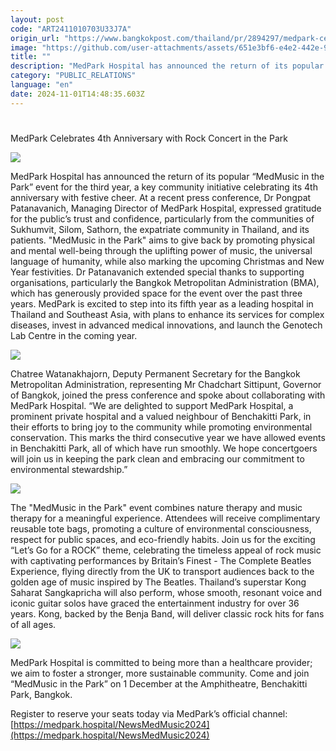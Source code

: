 ```yaml
---
layout: post
code: "ART2411010703U33J7A"
origin_url: "https://www.bangkokpost.com/thailand/pr/2894297/medpark-celebrates-4th-anniversary-with-rock-concert-in-the-park"
image: "https://github.com/user-attachments/assets/651e3bf6-e4e2-442e-9eec-8519d0eea525"
title: ""
description: "MedPark Hospital has announced the return of its popular “MedMusic in the Park” event for the third year, a key community initiative celebrating its 4th anniversary with festive cheer. At a recent press conference, Dr Pongpat Patanavanich, Managing Director of MedPark Hospital, expressed gratitude for the public’s trust and confidence, particularly from the communities of Sukhumvit, Silom, Sathorn, the expatriate community in Thailand, and its patients. \"MedMusic in the Park\" aims to give back by promoting physical and mental well-being through the uplifting power of music, the universal language of humanity, while also marking the upcoming Christmas and New Year festivities. Dr Patanavanich extended special thanks to supporting organisations, particularly the Bangkok Metropolitan Administration (BMA), which has generously provided space for the event over the past three years. MedPark is excited to step into its fifth year as a leading hospital in Thailand and Southeast Asia, with plans to enhance its services for complex diseases, invest in advanced medical innovations, and launch the Genotech Lab Centre in the coming year."
category: "PUBLIC_RELATIONS"
language: "en"
date: 2024-11-01T14:48:35.603Z
---
```


# 

MedPark Celebrates 4th Anniversary with Rock Concert in the Park

![](https://github.com/user-attachments/assets/15c24c6c-b869-4b77-af5b-0ba002669621)

MedPark Hospital has announced the return of its popular “MedMusic in the Park” event for the third year, a key community initiative celebrating its 4th anniversary with festive cheer. At a recent press conference, Dr Pongpat Patanavanich, Managing Director of MedPark Hospital, expressed gratitude for the public’s trust and confidence, particularly from the communities of Sukhumvit, Silom, Sathorn, the expatriate community in Thailand, and its patients. "MedMusic in the Park" aims to give back by promoting physical and mental well-being through the uplifting power of music, the universal language of humanity, while also marking the upcoming Christmas and New Year festivities. Dr Patanavanich extended special thanks to supporting organisations, particularly the Bangkok Metropolitan Administration (BMA), which has generously provided space for the event over the past three years. MedPark is excited to step into its fifth year as a leading hospital in Thailand and Southeast Asia, with plans to enhance its services for complex diseases, invest in advanced medical innovations, and launch the Genotech Lab Centre in the coming year.

![](https://github.com/user-attachments/assets/90e271c9-a80c-4b4f-9f20-71c3e46fd084)

Chatree Watanakhajorn, Deputy Permanent Secretary for the Bangkok Metropolitan Administration, representing Mr Chadchart Sittipunt, Governor of Bangkok, joined the press conference and spoke about collaborating with MedPark Hospital. “We are delighted to support MedPark Hospital, a prominent private hospital and a valued neighbour of Benchakitti Park, in their efforts to bring joy to the community while promoting environmental conservation. This marks the third consecutive year we have allowed events in Benchakitti Park, all of which have run smoothly. We hope concertgoers will join us in keeping the park clean and embracing our commitment to environmental stewardship.”

![](https://static.bangkokpost.com/media/content/20241101/5329608.jpg)

The "MedMusic in the Park" event combines nature therapy and music therapy for a meaningful experience. Attendees will receive complimentary reusable tote bags, promoting a culture of environmental consciousness, respect for public spaces, and eco-friendly habits. Join us for the exciting “Let’s Go for a ROCK” theme, celebrating the timeless appeal of rock music with captivating performances by Britain’s Finest - The Complete Beatles Experience, flying directly from the UK to transport audiences back to the golden age of music inspired by The Beatles. Thailand’s superstar Kong Saharat Sangkapricha will also perform, whose smooth, resonant voice and iconic guitar solos have graced the entertainment industry for over 36 years. Kong, backed by the Benja Band, will deliver classic rock hits for fans of all ages.

![](https://github.com/user-attachments/assets/8186f1f6-6ed5-44d0-bd6f-ea90f6be6079)

MedPark Hospital is committed to being more than a healthcare provider; we aim to foster a stronger, more sustainable community. Come and join “MedMusic in the Park” on 1 December at the Amphitheatre, Benchakitti Park, Bangkok.

Register to reserve your seats today via MedPark’s official channel:[https://medpark.hospital/NewsMedMusic2024](https://medpark.hospital/NewsMedMusic2024)